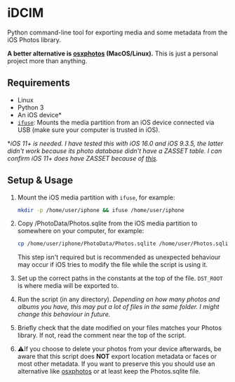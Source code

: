 # iDCIM
Python command-line tool for exporting media and some metadata from the iOS Photos library.

**A better alternative is [osxphotos](https://github.com/RhetTbull/osxphotos) (MacOS/Linux).** This is just a personal project more than anything.

## Requirements
- Linux
- Python 3
- An iOS device*
- [`ifuse`](https://github.com/libimobiledevice/ifuse#ifuse): Mounts the media partition from an iOS device connected via USB (make sure your computer is trusted in iOS).

\**iOS 11+ is needed. I have tested this with iOS 16.0 and iOS 9.3.5, the latter didn't work because its photo database didn't have a ZASSET table. I can confirm iOS 11+ does have ZASSET because of [this](https://github.com/ScottKjr3347/iOS_Local_PL_Photos.sqlite_Queries/blob/main/iOS11/iOS11_LPL_Phsql_Adjust-Mutat.txt).*

## Setup & Usage
1. Mount the iOS media partition with `ifuse`, for example:
   ```bash
   mkdir -p /home/user/iphone && ifuse /home/user/iphone
   ```
2. Copy /PhotoData/Photos.sqlite from the iOS media partition to somewhere on your computer, for example:
   ```bash
   cp /home/user/iphone/PhotoData/Photos.sqlite /home/user/Photos.sqlite
   ```
   
   This step isn't required but is recommended as unexpected behaviour may occur if iOS tries to modify the file while the script is using it.
3. Set up the correct paths in the constants at the top of the file. `DST_ROOT` is where media will be exported to.
4. Run the script (in any directory). *Depending on how many photos and albums you have, this may put a lot of files in the same folder. I might change this behaviour in future.*
6. Briefly check that the date modified on your files matches your Photos library. If not, read the comment near the top of the script.
7. ⚠️If you choose to delete your photos from your device afterwards, be aware that this script does **NOT** export location metadata or faces or most other metadata. If you want to preserve this you should use an alternative like [osxphotos](https://github.com/RhetTbull/osxphotos) or at least keep the Photos.sqlite file.
